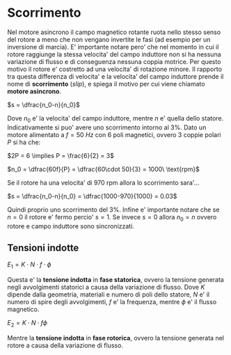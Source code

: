# Scorrimento  

Nel motore asincrono il campo magnetico rotante ruota nello stesso senso del rotore a meno che non vengano invertite le fasi (ad esempio per un inversione di marcia). E' importante notare pero' che nel momento in cui il rotore raggiunge la stessa velocita' del campo induttore non si ha nessuna variazione di flusso e di conseguenza nessuna coppia motrice. Per questo motivo il rotore e' costretto ad una velocita' di rotazione minore. Il rapporto tra questa differenza di velocita' e la velocita' del campo induttore prende il nome di **scorrimento** (*slip*), e spiega il motivo per cui viene chiamato **motore asincrono**.  

$s = \dfrac{n_0-n}{n_0}$  

Dove $n_0$ e' la velocita' del campo induttore, mentre $n$ e' quella dello statore. Indicativamente si puo' avere uno scorrimento intorno al 3%. Dato un motore alimentato a $f = 50\ Hz$ con 6 poli magnetici, ovvero 3 coppie polari $P$ si ha che:  

$2P = 6 \implies P = \frac{6}{2} = 3$  

$n_0 = \dfrac{60f}{P} = \dfrac{60\cdot 50}{3} = 1000\ \text{rpm}$  

Se il rotore ha una velocita' di $970\ \text{rpm}$ allora lo scorrimento sara'...    

$s = \dfrac{n_0-n}{n_0} = \dfrac{1000-970}{1000} = 0.03$  

Quindi proprio uno scorrimento del 3%.
Infine e' importante notare che se $n = 0$ il rotore e' fermo percio' $s = 1$. Se invece $s = 0$ allora $n_0 = n$ ovvero rotore e campo induttore sono sincronizzati.  

## Tensioni indotte  

$E_1 = K\cdot N\cdot f\cdot\phi$  

Questa e' la **tensione indotta** in **fase statorica**, ovvero la tensione generata negli avvolgimenti statorici a causa della variazione di flusso. Dove $K$ dipende dalla geometria, materiali e numero di poli dello statore, $N$ e' il numero di spire degli avvolgimenti, $f$ e' la frequenza, mentre $\phi$ e' il flusso magnetico.  

$E_{2} = K\cdot N\cdot f\phi$  

Mentre la **tensione indotta** in **fase rotorica**, ovvero la tensione generata nel rotore a causa della variazione di flusso.  
